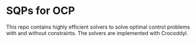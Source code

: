 # SQPs for OCP

This repo contains highly efficient solvers to solve optimal control problems with and without constraints. The solvers are implemented with Crocoddyl. 
